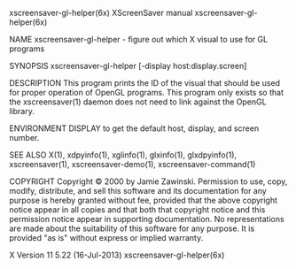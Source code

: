 xscreensaver-gl-helper(6x)                                                                   XScreenSaver manual                                                                   xscreensaver-gl-helper(6x)



NAME
       xscreensaver-gl-helper - figure out which X visual to use for GL programs

SYNOPSIS
       xscreensaver-gl-helper [-display host:display.screen]

DESCRIPTION
       This  program  prints the ID of the visual that should be used for proper operation of OpenGL programs.  This program only exists so that the xscreensaver(1) daemon does not need to link against the
       OpenGL library.

ENVIRONMENT
       DISPLAY to get the default host, display, and screen number.

SEE ALSO
       X(1), xdpyinfo(1), xglinfo(1), glxinfo(1), glxdpyinfo(1), xscreensaver(1), xscreensaver-demo(1), xscreensaver-command(1)

COPYRIGHT
       Copyright © 2000 by Jamie Zawinski.  Permission to use, copy, modify, distribute, and sell this software and its documentation for any purpose is hereby granted without fee, provided that the  above
       copyright  notice  appear  in all copies and that both that copyright notice and this permission notice appear in supporting documentation.  No representations are made about the suitability of this
       software for any purpose.  It is provided "as is" without express or implied warranty.



X Version 11                                                                                  5.22 (16-Jul-2013)                                                                   xscreensaver-gl-helper(6x)
